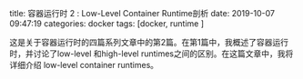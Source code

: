title: 容器运行时 2 : Low-Level Container Runtime剖析
date: 2019-10-07 09:47:19
categories: docker
tags: [docker, runtime ]



这是关于容器运行时的四篇系列文章中的第2篇。在第1篇中，我概述了容器运行时，并讨论了low-level 和high-level runtimes之间的区别。在这篇文章中，我将详细介绍 low-level container runtimes。

